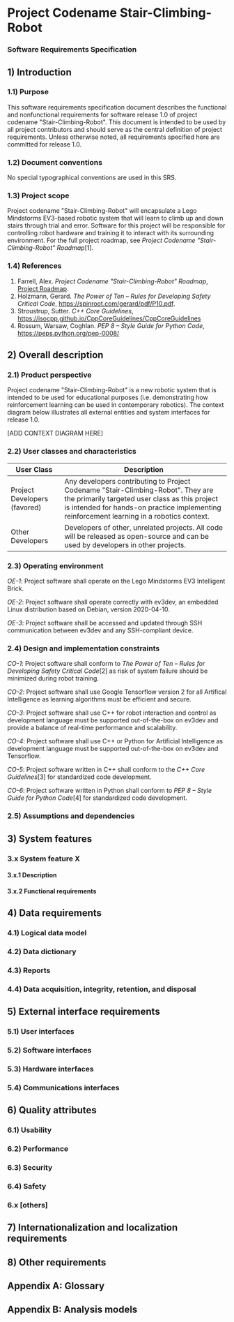 # Project Codename Stair-Climbing-Robot 
### Software Requirements Specification


## 1) Introduction
### 1.1) Purpose
This software requirements specification document describes the functional and nonfunctional requirements for software release 1.0 of project codename "Stair-Climbing-Robot". This document is intended to be used by all project contributors and should serve as the central definition of project requirements. Unless otherwise noted, all requirements specified here are committed for release 1.0.


### 1.2) Document conventions
No special typographical conventions are used in this SRS.


### 1.3) Project scope
Project codename "Stair-Climbing-Robot" will encapsulate a Lego Mindstorms EV3-based robotic system that will learn to climb up and down stairs through trial and error. Software for this project will be responsible for controlling robot hardware and training it to interact with its surrounding environment. For the full project roadmap, see *Project Codename "Stair-Climbing-Robot" Roadmap*[1].


### 1.4) References
1. Farrell, Alex. *Project Codename "Stair-Climbing-Robot" Roadmap*, [Project Roadmap](../PROJECT_VISION/ROADMAP.md).
2. Holzmann, Gerard. *The Power of Ten – Rules for Developing Safety Critical Code*, https://spinroot.com/gerard/pdf/P10.pdf.
3. Stroustrup, Sutter. *C++ Core Guidelines*, https://isocpp.github.io/CppCoreGuidelines/CppCoreGuidelines
4. Rossum, Warsaw, Coghlan. *PEP 8 – Style Guide for Python Code*, https://peps.python.org/pep-0008/


## 2) Overall description
### 2.1) Product perspective
Project codename "Stair-Climbing-Robot" is a new robotic system that is intended to be used for educational purposes (i.e. demonstrating how reinforcement learning can be used in contemporary robotics). The context diagram below illustrates all external entities and system interfaces for release 1.0.

[ADD CONTEXT DIAGRAM HERE]


### 2.2) User classes and characteristics
| User Class | Description |
|------------|-------------|
| Project Developers (favored) | Any developers contributing to Project Codename "Stair-Climbing-Robot". They are the primarily targeted user class as this project is intended for hands-on practice implementing reinforcement learning in a robotics context. | 
| Other Developers | Developers of other, unrelated projects. All code will be released as open-source and can be used by developers in other projects. |


### 2.3) Operating environment
*OE-1*: Project software shall operate on the Lego Mindstorms EV3 Intelligent Brick.

*OE-2*: Project software shall operate correctly with ev3dev, an embedded Linux distribution based on Debian, version 2020-04-10.

*OE-3*: Project software shall be accessed and updated through SSH communication between ev3dev and any SSH-compliant device.


### 2.4) Design and implementation constraints
*CO-1*: Project software shall conform to *The Power of Ten – Rules for Developing Safety Critical Code*[2] as risk of system failure should be minimized during robot training.

*CO-2*: Project software shall use Google Tensorflow version 2 for all Artifical Intelligence as learning algorithms must be efficient and secure.

*CO-3*: Project software shall use C++ for robot interaction and control as development language must be supported out-of-the-box on ev3dev and provide a balance of real-time performance and scalability.

*CO-4*: Project software shall use C++ or Python for Artificial Intelligence as development language must be supported out-of-the-box on ev3dev and Tensorflow.

*CO-5*: Project software written in C++ shall conform to the *C++ Core Guidelines*[3] for standardized code development.

*CO-6*: Project software written in Python shall conform to *PEP 8 – Style Guide for Python Code*[4] for standardized code development.


### 2.5) Assumptions and dependencies


## 3) System features
### 3.x System feature X
#### 3.x.1 Description
#### 3.x.2 Functional requirements


## 4) Data requirements
### 4.1) Logical data model


### 4.2) Data dictionary


### 4.3) Reports


### 4.4) Data acquisition, integrity, retention, and disposal


## 5) External interface requirements
### 5.1) User interfaces


### 5.2) Software interfaces


### 5.3) Hardware interfaces


### 5.4) Communications interfaces


## 6) Quality attributes
### 6.1) Usability


### 6.2) Performance


### 6.3) Security


### 6.4) Safety


### 6.x [others]


## 7) Internationalization and localization requirements


## 8) Other requirements


## Appendix A: Glossary


## Appendix B: Analysis models
